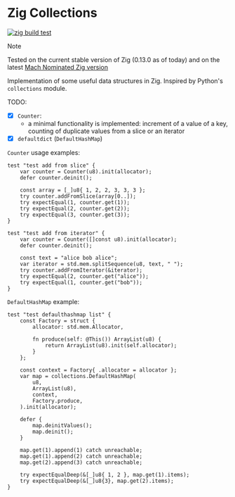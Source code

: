 # Zig Collections

[![zig build test](https://github.com/insolor/zig-collections/actions/workflows/zig-build-test.yml/badge.svg)](https://github.com/insolor/zig-collections/actions/workflows/zig-build-test.yml)

> [!NOTE] 
> Tested on the current stable version of Zig (0.13.0 as of today) and on the latest [Mach Nominated Zig version](https://machengine.org/docs/nominated-zig/)

Implementation of some useful data structures in Zig. Inspired by Python's `collections` module.

TODO:

- [x] `Counter`:
  - a minimal functionality is implemented: increment of a value of a key, counting of duplicate values from a slice or an iterator
- [x] `defaultdict` (`DefaultHashMap`)

`Counter` usage examples:

```zig
test "test add from slice" {
    var counter = Counter(u8).init(allocator);
    defer counter.deinit();

    const array = [_]u8{ 1, 2, 2, 3, 3, 3 };
    try counter.addFromSlice(array[0..]);
    try expectEqual(1, counter.get(1));
    try expectEqual(2, counter.get(2));
    try expectEqual(3, counter.get(3));
}

test "test add from iterator" {
    var counter = Counter([]const u8).init(allocator);
    defer counter.deinit();

    const text = "alice bob alice";
    var iterator = std.mem.splitSequence(u8, text, " ");
    try counter.addFromIterator(&iterator);
    try expectEqual(2, counter.get("alice"));
    try expectEqual(1, counter.get("bob"));
}
```

`DefaultHashMap` example:

```zig
test "test defaulthashmap list" {
    const Factory = struct {
        allocator: std.mem.Allocator,

        fn produce(self: @This()) ArrayList(u8) {
            return ArrayList(u8).init(self.allocator);
        }
    };

    const context = Factory{ .allocator = allocator };
    var map = collections.DefaultHashMap(
        u8,
        ArrayList(u8),
        context,
        Factory.produce,
    ).init(allocator);

    defer {
        map.deinitValues();
        map.deinit();
    }

    map.get(1).append(1) catch unreachable;
    map.get(1).append(2) catch unreachable;
    map.get(2).append(3) catch unreachable;

    try expectEqualDeep(&[_]u8{ 1, 2 }, map.get(1).items);
    try expectEqualDeep(&[_]u8{3}, map.get(2).items);
}
```
